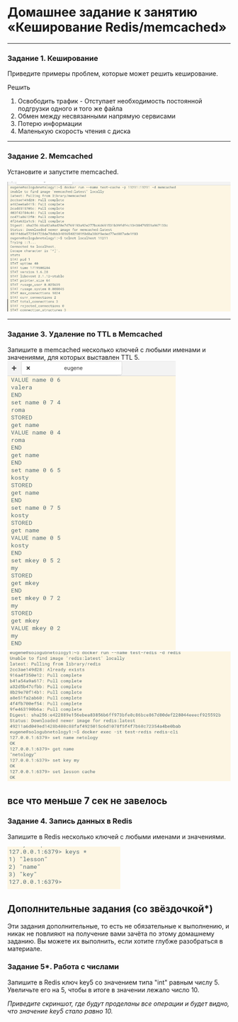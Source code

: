 # Домашнее задание к занятию «Кеширование Redis/memcached»


---

### Задание 1. Кеширование 

Приведите примеры проблем, которые может решить кеширование. 

Решить
1) Освободить трафик - Отступает необходимость постоянной подгрузки одного и того же файла
2) Обмен между несвязанными напрямую сервисами
3) Потерю информации
4) Маленькую скорость чтения с диска

---

### Задание 2. Memcached

Установите и запустите memcached.

![Установите и запустите memcached.](https://github.com/SeSloup/cache_netology/blob/main/screens/01.png)

---

### Задание 3. Удаление по TTL в Memcached

Запишите в memcached несколько ключей с любыми именами и значениями, для которых выставлен TTL 5. 
![*Приведите скриншот, на котором видно, что спустя 5 секунд ключи удалились из базы.*](https://github.com/SeSloup/cache_netology/blob/main/screens/02.png)
![*TTL 5*](https://github.com/SeSloup/cache_netology/blob/main/screens/03.png)

все что меньше 7 сек не завелось
---

### Задание 4. Запись данных в Redis

Запишите в Redis несколько ключей с любыми именами и значениями. 

![*Через redis-cli достаньте все записанные ключи и значения из базы, приведите скриншот этой операции.*](https://github.com/SeSloup/cache_netology/blob/main/screens/04.png)

## Дополнительные задания (со звёздочкой*)
Эти задания дополнительные, то есть не обязательные к выполнению, и никак не повлияют на получение вами зачёта по этому домашнему заданию. Вы можете их выполнить, если хотите глубже разобраться в материале.

### Задание 5*. Работа с числами 

Запишите в Redis ключ key5 со значением типа "int" равным числу 5. Увеличьте его на 5, чтобы в итоге в значении лежало число 10.  

*Приведите скриншот, где будут проделаны все операции и будет видно, что значение key5 стало равно 10.*
